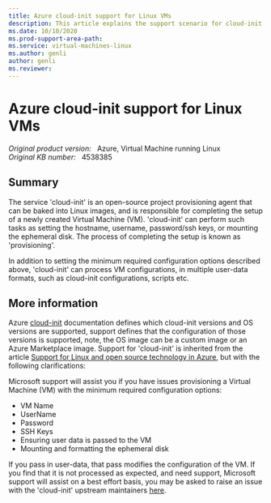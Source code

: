 ```yaml
---
title: Azure cloud-init support for Linux VMs
description: This article explains the support scenario for cloud-init in Azure. 
ms.date: 10/10/2020
ms.prod-support-area-path: 
ms.service: virtual-machines-linux
ms.author: genli
author: genli
ms.reviewer: 
---
```

# Azure cloud-init support for Linux VMs

_Original product version:_ &nbsp; Azure, Virtual Machine running Linux  
_Original KB number:_ &nbsp; 4538385

## Summary

The service 'cloud-init' is an open-source project provisioning agent that can be baked into Linux images, and is responsible for completing the setup of a newly created Virtual Machine (VM). 'cloud-init' can perform such tasks as setting the hostname, username, password/ssh keys, or mounting the ephemeral disk. The process of completing the setup is known as 'provisioning'.

In addition to setting the minimum required configuration options described above, 'cloud-init' can process VM configurations, in multiple user-data formats, such as cloud-init configurations, scripts etc.

## More information

Azure [cloud-init](/azure/virtual-machines/linux/using-cloud-init) documentation defines which cloud-init versions and OS versions are supported, support defines that the configuration of those versions is supported, note, the OS image can be a custom image or an Azure Marketplace image.
Support for 'cloud-init' is inherited from the article [Support for Linux and open source technology in Azure](https://support.microsoft.com/help/2941892/support-for-linux-and-open-source-technology-in-azure), but with the following clarifications:

Microsoft support will assist you if you have issues provisioning a Virtual Machine (VM) with the minimum required configuration options:

- VM Name
- UserName
- Password
- SSH Keys
- Ensuring user data is passed to the VM
- Mounting and formatting the ephemeral disk

If you pass in user-data, that pass modifies the configuration of the VM. If you find that it is not processed as expected, and need support, Microsoft support will assist on a best effort basis, you may be asked to raise an issue with the 'cloud-init' upstream maintainers [here](https://github.com/canonical/cloud-init#getting-help).
